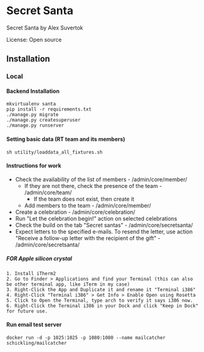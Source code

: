 # Secret Santa

Secret Santa by Alex Suvertok

License: Open source

## Installation

### Local

#### Backend Installation
```
mkvirtualenv santa
pip install -r requirements.txt
./manage.py migrate
./manage.py createsuperuser
./manage.py runserver
```

#### Setting basic data (RT team and its members)
```
sh utility/loaddata_all_fixtures.sh
```

#### Instructions for work

* Check the availability of the list of members - /admin/core/member/
  * If they are not there, check the presence of the team - /admin/core/team/
    * If the team does not exist, then create it
  * Add members to the team - /admin/core/member/
* Create a celebration - /admin/core/celebration/
* Run "Let the celebration begin!" action on selected celebrations
* Check the build on the tab "Secret santas" - /admin/core/secretsanta/
* Expect letters to the specified e-mails. To resend the letter, use action "Receive a follow-up letter with the recipient of the gift" - /admin/core/secretsanta/

##### FOR Apple silicon crystal
```
1. Install iTherm2
2. Go to Finder > Applications and find your Terminal (this can also be other terminal app, like iTerm in my case)
3. Right-Click the App and Duplicate it and rename it "Terminal i386"
4. Right-Click "Terminal i386" > Get Info > Enable Open using Rosetta
5. Click to Open the Terminal, type arch to verify it says i386 now.
6. Right-Click the Terminal i386 in your Dock and click "Keep in Dock" for future use.
```

#### Run email test server
```
docker run -d -p 1025:1025 -p 1080:1080 --name mailcatcher schickling/mailcatcher
```
